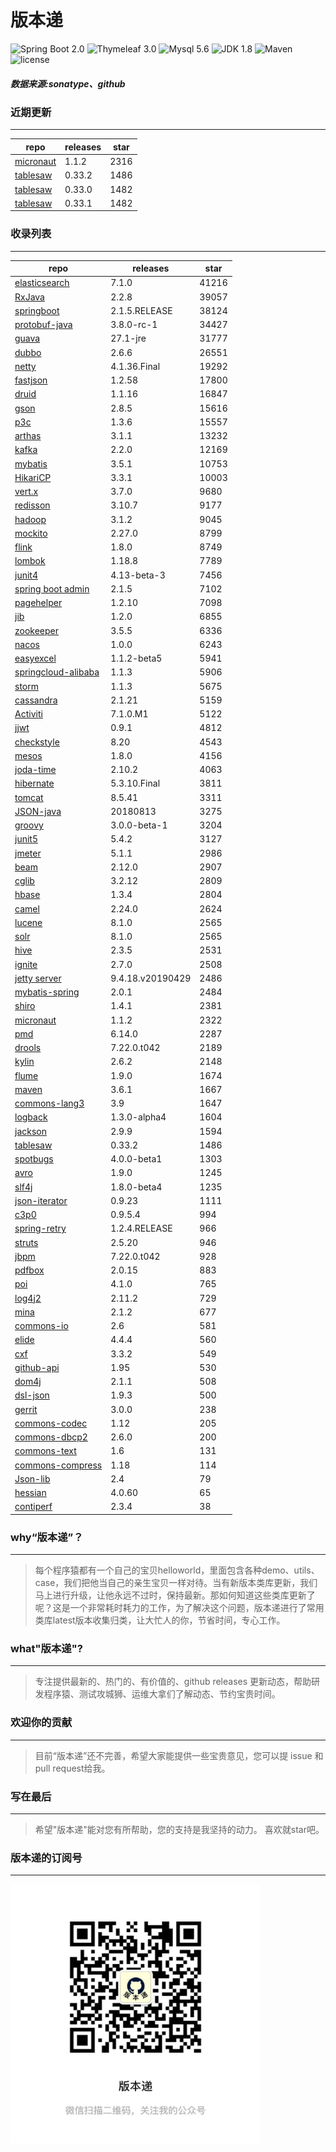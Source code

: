 # 版本递
![Spring Boot 2.0](https://img.shields.io/badge/Spring%20Boot-2.0-brightgreen.svg)
![Thymeleaf 3.0](https://img.shields.io/badge/Thymeleaf-3.0-yellow.svg)
![Mysql 5.6](https://img.shields.io/badge/Mysql-5.6-blue.svg)
![JDK 1.8](https://img.shields.io/badge/JDK-1.8-brightgreen.svg)
![Maven](https://img.shields.io/badge/Maven-3.5.0-yellowgreen.svg)
![license](https://img.shields.io/badge/license-Apache%202-blue.svg)
##### 数据来源:sonatype、github

### 近期更新
---
repo | releases | star
---|---|---
[micronaut](https://github.com/micronaut-projects/micronaut-core) | 1.1.2 | 2316
[tablesaw](https://github.com/jtablesaw/tablesaw) | 0.33.2 | 1486
[tablesaw](https://github.com/jtablesaw/tablesaw) | 0.33.0 | 1482
[tablesaw](https://github.com/jtablesaw/tablesaw) | 0.33.1 | 1482

### 收录列表
---
repo | releases | star
---|---|---
[elasticsearch](https://github.com/elastic/elasticsearch) | 7.1.0 | 41216 
[RxJava](https://github.com/ReactiveX/RxJava) | 2.2.8 | 39057 
[springboot](https://github.com/spring-projects/spring-boot) | 2.1.5.RELEASE | 38124 
[protobuf-java](https://github.com/protocolbuffers/protobuf) | 3.8.0-rc-1 | 34427 
[guava](https://github.com/google/guava) | 27.1-jre | 31777 
[dubbo](https://github.com/apache/incubator-dubbo) | 2.6.6 | 26551 
[netty](https://github.com/netty/netty) | 4.1.36.Final | 19292 
[fastjson](https://github.com/alibaba/fastjson) | 1.2.58 | 17800 
[druid](https://github.com/alibaba/druid) | 1.1.16 | 16847 
[gson](https://github.com/google/gson) | 2.8.5 | 15616 
[p3c](https://github.com/alibaba/p3c) | 1.3.6 | 15557 
[arthas](https://github.com/alibaba/arthas) | 3.1.1 | 13232 
[kafka](https://github.com/apache/kafka) | 2.2.0 | 12169 
[mybatis](https://github.com/mybatis/mybatis-3) | 3.5.1 | 10753 
[HikariCP](https://github.com/brettwooldridge/HikariCP) | 3.3.1 | 10003 
[vert.x](https://github.com/eclipse-vertx/vert.x) | 3.7.0 | 9680 
[redisson](https://github.com/redisson/redisson) | 3.10.7 | 9177 
[hadoop](https://github.com/apache/hadoop) | 3.1.2 | 9045 
[mockito](https://github.com/mockito/mockito) | 2.27.0 | 8799 
[flink](https://github.com/apache/flink) | 1.8.0 | 8749 
[lombok](https://github.com/rzwitserloot/lombok) | 1.18.8 | 7789 
[junit4](https://github.com/junit-team/junit4) | 4.13-beta-3 | 7456 
[spring boot admin](https://github.com/codecentric/spring-boot-admin) | 2.1.5 | 7102 
[pagehelper](https://github.com/pagehelper/Mybatis-PageHelper) | 1.2.10 | 7098 
[jib](https://github.com/GoogleContainerTools/jib) | 1.2.0 | 6855 
[zookeeper](https://github.com/apache/zookeeper) | 3.5.5 | 6336 
[nacos](https://github.com/alibaba/nacos) | 1.0.0 | 6243 
[easyexcel](https://github.com/alibaba/easyexcel) | 1.1.2-beta5 | 5941 
[springcloud-alibaba](https://github.com/spring-cloud-incubator/spring-cloud-alibaba) | 1.1.3 | 5906 
[storm](https://github.com/apache/storm) | 1.1.3 | 5675 
[cassandra](https://github.com/apache/cassandra) | 2.1.21 | 5159 
[Activiti](https://github.com/Activiti/Activiti) | 7.1.0.M1 | 5122 
[jjwt](https://github.com/jwtk/jjwt) | 0.9.1 | 4812 
[checkstyle](https://github.com/checkstyle/checkstyle) | 8.20 | 4543 
[mesos](https://github.com/apache/mesos) | 1.8.0 | 4156 
[joda-time](https://github.com/JodaOrg/joda-time) | 2.10.2 | 4063 
[hibernate](https://github.com/hibernate/hibernate-orm) | 5.3.10.Final | 3811 
[tomcat](https://github.com/apache/tomcat) | 8.5.41 | 3311 
[JSON-java](https://github.com/stleary/JSON-java) | 20180813 | 3275 
[groovy](https://github.com/apache/groovy) | 3.0.0-beta-1 | 3204 
[junit5](https://github.com/junit-team/junit5) | 5.4.2 | 3127 
[jmeter](https://github.com/apache/jmeter) | 5.1.1 | 2986 
[beam](https://github.com/apache/beam) | 2.12.0 | 2907 
[cglib](https://github.com/cglib/cglib) | 3.2.12 | 2809 
[hbase](https://github.com/apache/hbase) | 1.3.4 | 2804 
[camel](https://github.com/apache/camel) | 2.24.0 | 2624 
[lucene](https://github.com/apache/lucene-solr) | 8.1.0 | 2565 
[solr](https://github.com/apache/lucene-solr) | 8.1.0 | 2565 
[hive](https://github.com/apache/hive) | 2.3.5 | 2531 
[ignite](https://github.com/apache/ignite) | 2.7.0 | 2508 
[jetty server](https://github.com/eclipse/jetty.project) | 9.4.18.v20190429 | 2486 
[mybatis-spring](https://github.com/mybatis/spring-boot-starter) | 2.0.1 | 2484 
[shiro](https://github.com/apache/shiro) | 1.4.1 | 2381 
[micronaut](https://github.com/micronaut-projects/micronaut-core) | 1.1.2 | 2322 
[pmd](https://github.com/pmd/pmd) | 6.14.0 | 2287 
[drools](https://github.com/kiegroup/drools) | 7.22.0.t042 | 2189 
[kylin](https://github.com/apache/kylin) | 2.6.2 | 2148 
[flume](https://github.com/apache/flume) | 1.9.0 | 1674 
[maven](https://github.com/apache/maven) | 3.6.1 | 1667 
[commons-lang3](https://github.com/apache/commons-lang) | 3.9 | 1647 
[logback](https://github.com/qos-ch/logback) | 1.3.0-alpha4 | 1604 
[jackson](https://github.com/FasterXML/jackson-core) | 2.9.9 | 1594 
[tablesaw](https://github.com/jtablesaw/tablesaw) | 0.33.2 | 1486 
[spotbugs](https://github.com/spotbugs/spotbugs) | 4.0.0-beta1 | 1303 
[avro](https://github.com/apache/avro) | 1.9.0 | 1245 
[slf4j](https://github.com/qos-ch/slf4j) | 1.8.0-beta4 | 1235 
[json-iterator](https://github.com/json-iterator/java) | 0.9.23 | 1111 
[c3p0](https://github.com/swaldman/c3p0) | 0.9.5.4 | 994 
[spring-retry](https://github.com/spring-projects/spring-retry) | 1.2.4.RELEASE | 966 
[struts](https://github.com/apache/struts) | 2.5.20 | 946 
[jbpm](https://github.com/kiegroup/jbpm) | 7.22.0.t042 | 928 
[pdfbox](https://github.com/apache/pdfbox) | 2.0.15 | 883 
[poi](https://github.com/apache/poi) | 4.1.0 | 765 
[log4j2](https://github.com/apache/logging-log4j2) | 2.11.2 | 729 
[mina](https://github.com/apache/mina) | 2.1.2 | 677 
[commons-io](https://github.com/apache/commons-io) | 2.6 | 581 
[elide](https://github.com/yahoo/elide) | 4.4.4 | 560 
[cxf](https://github.com/apache/cxf) | 3.3.2 | 549 
[github-api](https://github.com/kohsuke/github-api) | 1.95 | 530 
[dom4j](https://github.com/dom4j/dom4j) | 2.1.1 | 508 
[dsl-json](https://github.com/ngs-doo/dsl-json) | 1.9.3 | 500 
[gerrit](https://github.com/GerritCodeReview/gerrit) | 3.0.0 | 238 
[commons-codec](https://github.com/apache/commons-codec) | 1.12 | 205 
[commons-dbcp2](https://github.com/apache/commons-dbcp) | 2.6.0 | 200 
[commons-text](https://github.com/apache/commons-text) | 1.6 | 131 
[commons-compress](https://github.com/apache/commons-compress) | 1.18 | 114 
[Json-lib](https://github.com/aalmiray/Json-lib) | 2.4 | 79 
[hessian](https://github.com/ebourg/hessian) | 4.0.60 | 65 
[contiperf](https://github.com/lucaspouzac/contiperf) | 2.3.4 | 38 

### why“版本递”？
--- 
>每个程序猿都有一个自己的宝贝helloworld，里面包含各种demo、utils、case，我们把他当自己的亲生宝贝一样对待。当有新版本类库更新，我们马上进行升级，让他永远不过时，保持最新。那如何知道这些类库更新了呢？这是一个非常耗时耗力的工作，为了解决这个问题，版本递进行了常用类库latest版本收集归类，让大忙人的你，节省时间，专心工作。


### what"版本递"?
---
> 专注提供最新的、热门的、有价值的、github releases 更新动态，帮助研发程序猿、测试攻城狮、运维大拿们了解动态、节约宝贵时间。

### 欢迎你的贡献
---
> 目前“版本递”还不完善，希望大家能提供一些宝贵意见，您可以提 issue 和 pull request给我。


### 写在最后
---
> 希望"版本递"能对您有所帮助，您的支持是我坚持的动力。
> 喜欢就star吧。

### 版本递的订阅号
---
<img src="https://github.com/jartisan2001/latest/blob/master/Image.jpg" width="400" hegiht="400" align=left />